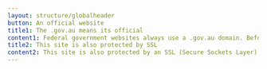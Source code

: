 ```yaml
---
layout: structure/globalheader
button: An official website
title1: The .gov.au means its official
content1: Federal government websites always use a .gov.au domain. Before sharing sensitive information online, make sure you’re on a .gov.au site by inspecting your browser’s address (or “location”) bar.
title2: This site is also protected by SSL
content2: This site is also protected by an SSL (Secure Sockets Layer) certificate that’s been signed by the AUS government. The https:// means all transmitted data is encrypted.
---
```

